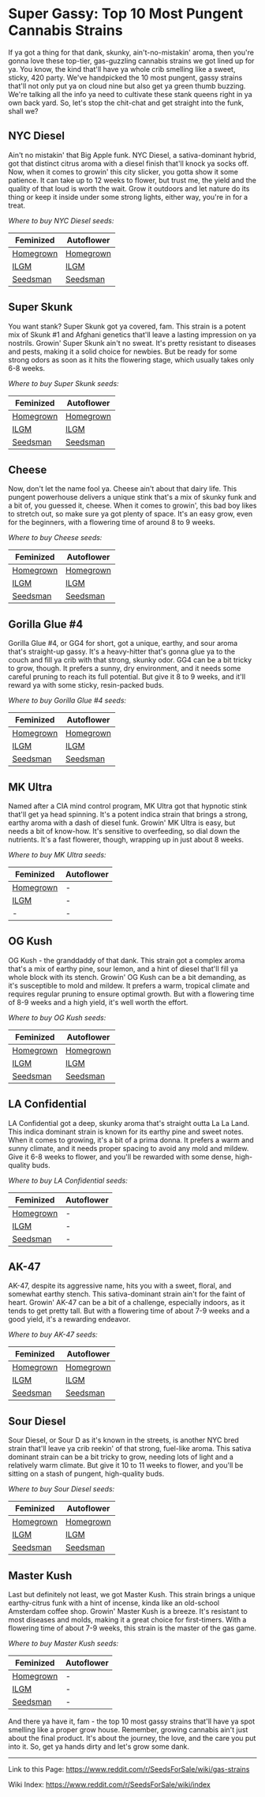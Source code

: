 # Super Gassy: Top 10 Most Pungent Cannabis Strains

If ya got a thing for that dank, skunky, ain't-no-mistakin' aroma, then you're gonna love these top-tier, gas-guzzling cannabis strains we got lined up for ya. You know, the kind that'll have ya whole crib smelling like a sweet, sticky, 420 party. We've handpicked the 10 most pungent, gassy strains that'll not only put ya on cloud nine but also get ya green thumb buzzing. We're talking all the info ya need to cultivate these stank queens right in ya own back yard. So, let's stop the chit-chat and get straight into the funk, shall we?

## NYC Diesel
Ain't no mistakin' that Big Apple funk. NYC Diesel, a sativa-dominant hybrid, got that distinct citrus aroma with a diesel finish that'll knock ya socks off. Now, when it comes to growin' this city slicker, you gotta show it some patience. It can take up to 12 weeks to flower, but trust me, the yield and the quality of that loud is worth the wait. Grow it outdoors and let nature do its thing or keep it inside under some strong lights, either way, you're in for a treat.

*Where to buy NYC Diesel seeds:*

| Feminized | Autoflower |
|-----------|------------|
| [Homegrown](https://homegrowncannabisco.com/products/nyc-diesel-feminized-marijuana-seeds?a_aid=sale) | [Homegrown](https://homegrowncannabisco.com/products/nyc-diesel-autoflower-marijuana-seeds?a_aid=sale)  |
| [ILGM](https://ilgm.com/products/nyc-diesel-feminized-seeds?aff=2191)      | [ILGM](https://ilgm.com/products/nyc-diesel-autoflower-seeds?aff=2191)       |
| [Seedsman](https://www.seedsman.com/diesel-feminised-seeds-seedismsdsm-diesel?a_aid=56f632ea3916c)  | [Seedsman](https://www.seedsman.com/new-york-diesel-auto-feminised-seeds?a_aid=56f632ea3916c)   |

## Super Skunk
You want stank? Super Skunk got ya covered, fam. This strain is a potent mix of Skunk #1 and Afghani genetics that'll leave a lasting impression on ya nostrils. Growin' Super Skunk ain't no sweat. It's pretty resistant to diseases and pests, making it a solid choice for newbies. But be ready for some strong odors as soon as it hits the flowering stage, which usually takes only 6-8 weeks.

*Where to buy Super Skunk seeds:*

| Feminized | Autoflower |
|-----------|------------|
| [Homegrown](https://homegrowncannabisco.com/products/super-skunk-feminized-marijuana-seeds?a_aid=sale) | [Homegrown](https://homegrowncannabisco.com/products/super-skunk-autoflower-marijuana-seeds?a_aid=sale)  |
| [ILGM](https://ilgm.com/products/super-skunk-feminized-seeds?aff=2191)      | [ILGM](https://ilgm.com/products/super-skunk-autoflower-seeds?aff=2191)       |
| [Seedsman](https://www.seedsman.com/nirvana-super-skunk-feminised-seeds-5?a_aid=56f632ea3916c)  | [Seedsman](https://www.seedsman.com/auto-super-skunk-feminised-seeds?a_aid=56f632ea3916c)   |

## Cheese
Now, don't let the name fool ya. Cheese ain't about that dairy life. This pungent powerhouse delivers a unique stink that's a mix of skunky funk and a bit of, you guessed it, cheese. When it comes to growin', this bad boy likes to stretch out, so make sure ya got plenty of space. It's an easy grow, even for the beginners, with a flowering time of around 8 to 9 weeks.

*Where to buy Cheese seeds:*

| Feminized | Autoflower |
|-----------|------------|
| [Homegrown](https://homegrowncannabisco.com/products/cheese-feminized-marijuana-seeds?a_aid=sale) | [Homegrown](https://homegrowncannabisco.com/products/cheese-autoflower-marijuana-seeds?a_aid=sale)  |
| [ILGM](https://ilgm.com/products/cheese-feminized-seeds?aff=2191)      | [ILGM](https://ilgm.com/products/cheese-autoflower-seeds?aff=2191)       |
| [Seedsman](https://www.seedsman.com/cheese-feminised-seeds-seedsman?a_aid=56f632ea3916c)  | [Seedsman](https://www.seedsman.com/00-cheese-auto-feminised-seeds?a_aid=56f632ea3916c)   |

## Gorilla Glue #4
Gorilla Glue #4, or GG4 for short, got a unique, earthy, and sour aroma that's straight-up gassy. It's a heavy-hitter that's gonna glue ya to the couch and fill ya crib with that strong, skunky odor. GG4 can be a bit tricky to grow, though. It prefers a sunny, dry environment, and it needs some careful pruning to reach its full potential. But give it 8 to 9 weeks, and it'll reward ya with some sticky, resin-packed buds.

*Where to buy Gorilla Glue #4 seeds:*

| Feminized | Autoflower |
|-----------|------------|
| [Homegrown](https://homegrowncannabisco.com/products/gorilla-glue-4-feminized-marijuana-seeds?a_aid=sale) | [Homegrown](https://homegrowncannabisco.com/products/gorilla-glue-4-autoflower-marijuana-seeds?a_aid=sale)  |
| [ILGM](https://ilgm.com/products/gorilla-glue-feminized-seeds?aff=2191)      | [ILGM](https://ilgm.com/products/gorilla-glue-autoflower-seeds?aff=2191)       |
| [Seedsman](https://www.seedsman.com/gorilla-glue-4-feminised-seeds-blimburn-seedsblim-gg4?a_aid=56f632ea3916c)  | [Seedsman](https://www.seedsman.com/gorilla-glue-autoflowering-feminised-seeds?a_aid=56f632ea3916c)   |

## MK Ultra
Named after a CIA mind control program, MK Ultra got that hypnotic stink that'll get ya head spinning. It's a potent indica strain that brings a strong, earthy aroma with a dash of diesel funk. Growin' MK Ultra is easy, but needs a bit of know-how. It's sensitive to overfeeding, so dial down the nutrients. It's a fast flowerer, though, wrapping up in just about 8 weeks.

*Where to buy MK Ultra seeds:*

| Feminized | Autoflower |
|-----------|------------|
| [Homegrown](https://homegrowncannabisco.com/products/mk-ultra-feminized-marijuana-seeds?a_aid=sale) | -  |
| [ILGM](https://ilgm.com/products/mk-ultra-feminized-seeds?aff=2191)      | -       |
| -  | -   |

## OG Kush
OG Kush - the granddaddy of that dank. This strain got a complex aroma that's a mix of earthy pine, sour lemon, and a hint of diesel that'll fill ya whole block with its stench. Growin' OG Kush can be a bit demanding, as it's susceptible to mold and mildew. It prefers a warm, tropical climate and requires regular pruning to ensure optimal growth. But with a flowering time of 8-9 weeks and a high yield, it's well worth the effort.

*Where to buy OG Kush seeds:*

| Feminized | Autoflower |
|-----------|------------|
| [Homegrown](https://homegrowncannabisco.com/products/og-kush-feminized-marijuana-seeds?a_aid=sale) | [Homegrown](https://homegrowncannabisco.com/products/og-kush-autoflower-marijuana-seeds?a_aid=sale)  |
| [ILGM](https://ilgm.com/products/og-kush-feminized-seeds?aff=2191)      | [ILGM](https://ilgm.com/products/og-kush-autoflower-seeds?aff=2191)       |
| [Seedsman](https://www.seedsman.com/o-g-kush-feminised-seeds?a_aid=56f632ea3916c)  | [Seedsman](https://www.seedsman.com/og-kush-auto-feminised-seeds-smanogkraut?a_aid=56f632ea3916c)   |

## LA Confidential
LA Confidential got a deep, skunky aroma that's straight outta La La Land. This indica dominant strain is known for its earthy pine and sweet notes. When it comes to growing, it's a bit of a prima donna. It prefers a warm and sunny climate, and it needs proper spacing to avoid any mold and mildew. Give it 6-8 weeks to flower, and you'll be rewarded with some dense, high-quality buds.

*Where to buy LA Confidential seeds:*

| Feminized | Autoflower |
|-----------|------------|
| [Homegrown](https://homegrowncannabisco.com/products/la-confidential-feminized-marijuana-seeds?a_aid=sale) | -  |
| [ILGM](https://ilgm.com/products/la-confidential-feminized-seeds?aff=2191)      | -       |
| [Seedsman](https://www.seedsman.com/l-a-confidential-feminised-seeds?a_aid=56f632ea3916c)  | -   |

## AK-47
AK-47, despite its aggressive name, hits you with a sweet, floral, and somewhat earthy stench. This sativa-dominant strain ain't for the faint of heart. Growin' AK-47 can be a bit of a challenge, especially indoors, as it tends to get pretty tall. But with a flowering time of about 7-9 weeks and a good yield, it's a rewarding endeavor.

*Where to buy AK-47 seeds:*

| Feminized | Autoflower |
|-----------|------------|
| [Homegrown](https://homegrowncannabisco.com/products/ak-47-feminized-marijuana-seeds?a_aid=sale) | [Homegrown](https://homegrowncannabisco.com/products/ak-47-autoflower-marijuana-seeds?a_aid=sale)  |
| [ILGM](https://ilgm.com/products/ak-47-feminized-seeds?aff=2191)      | [ILGM](https://ilgm.com/products/ak-47-autoflower-seeds?aff=2191)       |
| [Seedsman](https://www.seedsman.com/ak47-feminised-seeds-serious-seeds?a_aid=56f632ea3916c)  | [Seedsman](https://www.seedsman.com/ak-47-auto-feminised-seeds?a_aid=56f632ea3916c)   |

## Sour Diesel
Sour Diesel, or Sour D as it's known in the streets, is another NYC bred strain that'll leave ya crib reekin' of that strong, fuel-like aroma. This sativa dominant strain can be a bit tricky to grow, needing lots of light and a relatively warm climate. But give it 10 to 11 weeks to flower, and you'll be sitting on a stash of pungent, high-quality buds.

*Where to buy Sour Diesel seeds:*

| Feminized | Autoflower |
|-----------|------------|
| [Homegrown](https://homegrowncannabisco.com/products/sour-diesel-feminized-marijuana-seeds?a_aid=sale) | [Homegrown](https://homegrowncannabisco.com/products/sour-diesel-autoflower-marijuana-seeds?a_aid=sale)  |
| [ILGM](https://ilgm.com/products/sour-diesel-feminized-seeds?aff=2191)      | [ILGM](https://ilgm.com/products/sour-diesel-autoflower-seeds?aff=2191)       |
| [Seedsman](https://www.seedsman.com/sour-diesel-feminised-seeds-royal-queen-seedsrqs-sd-fem?a_aid=56f632ea3916c)  | [Seedsman](https://www.seedsman.com/original-sour-diesel-auto-feminised-seeds?a_aid=56f632ea3916c)   |

## Master Kush
Last but definitely not least, we got Master Kush. This strain brings a unique earthy-citrus funk with a hint of incense, kinda like an old-school Amsterdam coffee shop. Growin' Master Kush is a breeze. It's resistant to most diseases and molds, making it a great choice for first-timers. With a flowering time of about 7-9 weeks, this strain is the master of the gas game.

*Where to buy Master Kush seeds:*

| Feminized | Autoflower |
|-----------|------------|
| [Homegrown](https://homegrowncannabisco.com/products/master-kush-feminized-marijuana-seeds?a_aid=sale) | -  |
| [ILGM](https://ilgm.com/products/master-kush-feminized-seeds?aff=2191)      | -       |
| [Seedsman](https://www.seedsman.com/master-kush-feminised-seeds-dutch-passion?a_aid=56f632ea3916c)  | -   |

And there ya have it, fam - the top 10 most gassy strains that'll have ya spot smelling like a proper grow house. Remember, growing cannabis ain't just about the final product. It's about the journey, the love, and the care you put into it. So, get ya hands dirty and let's grow some dank.
___

Link to this Page: https://www.reddit.com/r/SeedsForSale/wiki/gas-strains

Wiki Index: https://www.reddit.com/r/SeedsForSale/wiki/index
